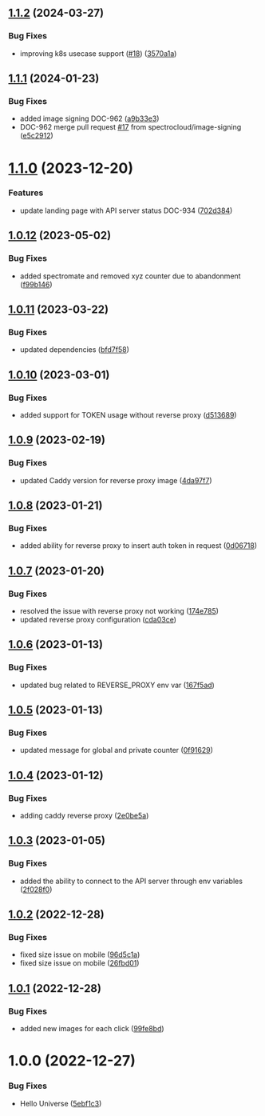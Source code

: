 ## [1.1.2](https://github.com/spectrocloud/hello-universe/compare/v1.1.1...v1.1.2) (2024-03-27)


### Bug Fixes

* improving k8s usecase support ([#18](https://github.com/spectrocloud/hello-universe/issues/18)) ([3570a1a](https://github.com/spectrocloud/hello-universe/commit/3570a1a47eec02be9ec26a29c27bb7fc5902e68d))

## [1.1.1](https://github.com/spectrocloud/hello-universe/compare/v1.1.0...v1.1.1) (2024-01-23)


### Bug Fixes

* added image signing DOC-962 ([a9b33e3](https://github.com/spectrocloud/hello-universe/commit/a9b33e31df87a42698b531909acb2962996ebe04))
* DOC-962 merge pull request [#17](https://github.com/spectrocloud/hello-universe/issues/17) from spectrocloud/image-signing ([e5c2912](https://github.com/spectrocloud/hello-universe/commit/e5c29125589d32672b490e765500fec13c018d3b))

# [1.1.0](https://github.com/spectrocloud/hello-universe/compare/v1.0.12...v1.1.0) (2023-12-20)


### Features

* update landing page with API server status DOC-934 ([702d384](https://github.com/spectrocloud/hello-universe/commit/702d384bd3e094c2c1d3652a4a47ba0eaf068a53))

## [1.0.12](https://github.com/spectrocloud/hello-universe/compare/v1.0.11...v1.0.12) (2023-05-02)


### Bug Fixes

* added spectromate and removed xyz counter due to abandonment ([f99b146](https://github.com/spectrocloud/hello-universe/commit/f99b1468acb59d1d21e67405d26c7a1bf6d98b34))

## [1.0.11](https://github.com/spectrocloud/hello-universe/compare/v1.0.10...v1.0.11) (2023-03-22)


### Bug Fixes

* updated dependencies ([bfd7f58](https://github.com/spectrocloud/hello-universe/commit/bfd7f58b68abca5ca224d6f92683c100cf75298c))

## [1.0.10](https://github.com/spectrocloud/hello-universe/compare/v1.0.9...v1.0.10) (2023-03-01)


### Bug Fixes

* added support for TOKEN usage without reverse proxy ([d513689](https://github.com/spectrocloud/hello-universe/commit/d513689d08eed9ac6a2e9d936f0f4c354d209e1d))

## [1.0.9](https://github.com/spectrocloud/hello-universe/compare/v1.0.8...v1.0.9) (2023-02-19)


### Bug Fixes

* updated Caddy version for reverse proxy image ([4da97f7](https://github.com/spectrocloud/hello-universe/commit/4da97f75ad4bc1a3775b67addbb025faeebcd1e6))

## [1.0.8](https://github.com/spectrocloud/hello-universe/compare/v1.0.7...v1.0.8) (2023-01-21)


### Bug Fixes

* added ability for reverse proxy to insert auth token in request ([0d06718](https://github.com/spectrocloud/hello-universe/commit/0d067181dd536f7e3a97d20d601078c4ce351cdb))

## [1.0.7](https://github.com/spectrocloud/hello-universe/compare/v1.0.6...v1.0.7) (2023-01-20)


### Bug Fixes

* resolved the issue with reverse proxy not working ([174e785](https://github.com/spectrocloud/hello-universe/commit/174e78541597c5082bd01beed2f3412c209105a0))
* updated reverse proxy configuration ([cda03ce](https://github.com/spectrocloud/hello-universe/commit/cda03ce1c9a208c1d5069b379776ae308d0fe203))

## [1.0.6](https://github.com/spectrocloud/hello-universe/compare/v1.0.5...v1.0.6) (2023-01-13)


### Bug Fixes

* updated bug related to REVERSE_PROXY env var ([167f5ad](https://github.com/spectrocloud/hello-universe/commit/167f5adda058af6fbb8cb7bb3cf1e7b578fe16ea))

## [1.0.5](https://github.com/spectrocloud/hello-universe/compare/v1.0.4...v1.0.5) (2023-01-13)


### Bug Fixes

* updated message for global and private counter ([0f91629](https://github.com/spectrocloud/hello-universe/commit/0f91629b8ed8d72b5309dbcc67debe5976c9d954))

## [1.0.4](https://github.com/spectrocloud/hello-universe/compare/v1.0.3...v1.0.4) (2023-01-12)


### Bug Fixes

* adding caddy reverse proxy ([2e0be5a](https://github.com/spectrocloud/hello-universe/commit/2e0be5a267b77eb122bf5fff3f574686ba6dd5ad))

## [1.0.3](https://github.com/spectrocloud/hello-universe/compare/v1.0.2...v1.0.3) (2023-01-05)


### Bug Fixes

* added the ability to connect to the API server through env variables ([2f028f0](https://github.com/spectrocloud/hello-universe/commit/2f028f060ef996774400444aaa9303edb5fcdca6))

## [1.0.2](https://github.com/spectrocloud/hello-universe/compare/v1.0.1...v1.0.2) (2022-12-28)


### Bug Fixes

* fixed size issue on mobile ([96d5c1a](https://github.com/spectrocloud/hello-universe/commit/96d5c1a3c52d43c634b121989b5083f8e4332d4f))
* fixed size issue on mobile ([26fbd01](https://github.com/spectrocloud/hello-universe/commit/26fbd01f8f0cf097824f4565b87acde4d7764ff8))

## [1.0.1](https://github.com/spectrocloud/hello-universe/compare/v1.0.0...v1.0.1) (2022-12-28)


### Bug Fixes

* added new images for each click ([99fe8bd](https://github.com/spectrocloud/hello-universe/commit/99fe8bd8544ff1a283bc7fcd60a1b1f33cbfd638))

# 1.0.0 (2022-12-27)


### Bug Fixes

* Hello Universe ([5ebf1c3](https://github.com/spectrocloud/hello-universe/commit/5ebf1c335ecf8e604c35c48291412650d94a6730))
